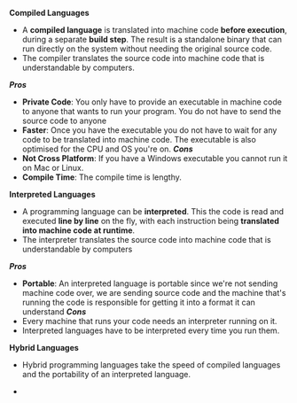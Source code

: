 **Compiled Languages**
- A **compiled language** is translated into machine code **before execution**, during a separate **build step**. The result is a standalone binary that can run directly on the system without needing the original source code.
- The compiler translates the source code into machine code that is understandable by computers.

***Pros***
- **Private Code**: You only have to provide an executable in machine code to anyone that wants to run your program. You do not have to send the source code to anyone
- **Faster**: Once you have the executable you do not have to wait for any code to be translated into machine code.  The executable is also optimised for the CPU and OS you're on. 
***Cons***
- **Not Cross Platform**: If you have a Windows executable you cannot run it on Mac or Linux. 
- **Compile Time**: The compile time is lengthy. 

**Interpreted Languages**
- A programming language can be **interpreted**. This the code is read and executed **line by line** on the fly, with each instruction being **translated into machine code at runtime**.
- The interpreter translates the source code into machine code that is understandable by computers 

***Pros***
- **Portable**: An interpreted language is portable since we're not sending machine code over, we are sending source code and the machine that's running the code is responsible for getting it into a format it can understand 
***Cons***
- Every machine that runs your code needs an interpreter running on it. 
- Interpreted languages have to be interpreted every time you run them. 


**Hybrid Languages**
- Hybrid programming languages take the speed of compiled languages and the portability of an interpreted language. 





- 